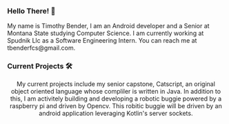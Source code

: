 ### Hello There! 👋

<p align="left">My name is Timothy Bender, I am an Android developer and a Senior at Montana State studying Computer Science. I am currently working at Spudnik Llc as a Software Engineering Intern. You can reach me at tbenderfcs@gmail.com.</p>

### Current Projects :hammer_and_wrench:

<p align="center">My current projects include my senior capstone, Catscript, an original object oriented language whose compliler is written in Java. In addition to this, I am activitely building and developing a robotic buggie powered by a raspberry pi and driven by Opencv. This robitic buggie will be driven by an android application leveraging Kotlin's server sockets. </p>






